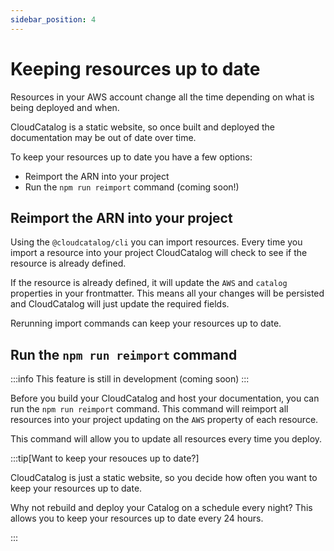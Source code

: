 ```yaml
---
sidebar_position: 4
---
```


# Keeping resources up to date

Resources in your AWS account change all the time depending on what is being deployed and when.

CloudCatalog is a static website, so once built and deployed the documentation may be out of date over time.

To keep your resources up to date you have a few options:

- Reimport the ARN into your project
- Run the `npm run reimport` command (coming soon!)

## Reimport the ARN into your project

Using the `@cloudcatalog/cli` you can import resources. Every time you import a resource into your project CloudCatalog will check to see if the resource is already defined.

If the resource is already defined, it will update the `AWS` and `catalog` properties in your frontmatter. This means all your changes will be persisted and CloudCatalog will just update the required fields.

Rerunning import commands can keep your resources up to date.

## Run the `npm run reimport` command

:::info
This feature is still in development (coming soon)
:::

Before you build your CloudCatalog and host your documentation, you can run the `npm run reimport` command. This command will reimport all resources into your project updating on the `AWS` property of each resource.

This command will allow you to update all resources every time you deploy.

:::tip[Want to keep your resouces up to date?]

CloudCatalog is just a static website, so you decide how often you want to keep your resources up to date.

Why not rebuild and deploy your Catalog on a schedule every night? This allows you to keep your resources up to date every 24 hours.

:::
